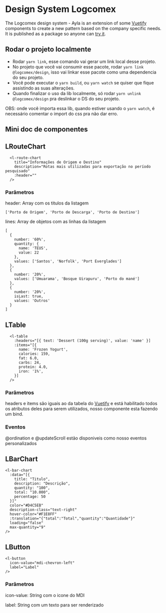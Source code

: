 # Design System Logcomex

The Logcomex design system - Ayla is an extension of some [Vuetify](https://vuetifyjs.com/) components
to create a new pattern based on the company specific needs. It is published as a package so
anyone can [try it](https://www.npmjs.com/package/@logcomex/design).

## Rodar o projeto localmente
- Rodar ```yarn link```, esse comando vai gerar um link local desse projeto.
- No projeto que você vai consumir esse pacote, rodar ```yarn link @logcomex/design```, isso vai linkar esse pacote como uma dependencia do seu projeto.
- Você pode executar o ```yarn build```, ou ```yarn watch``` se quiser que fique assistindo as suas alterações.
- Quando finalizar o uso da lib localmente, só rodar ```yarn unlink @logcomex/design``` pra deslinkar o DS do seu projeto.

 OBS: onde você importa essa lib, quando estiver usando o ```yarn watch```, é necessário comentar o import do css pra não dar erro.

## Mini doc de componentes

## LRouteChart

```
  <l-route-chart
    title="Informações de Origem e Destino"
    description="Rotas mais utilizadas para exportação no período pesquisado"
    :header=""
  />
```

### Parâmetros

header: Array com os titulos da listagem
```
['Porto de Origem', 'Porto de Descarga', 'Porto de Destino']
```

lines: Array de objetos com as linhas da listagem
```
[
  {
    number: '60%',
    quantity: {
      name: 'TEUS',
      value: 22
    },
    values: ['Santos', 'Norfolk', 'Port Everglades']
  },
  {
    number: '20%',
    values: ['Umuarama', 'Bosque Uirapuru', 'Porto do mané']
  },
  {
    number: '20%',
    isLast: true,
    values: 'Outros'
  }
]
```

## LTable

```
  <l-table
    :headers="[{ text: 'Dessert (100g serving)', value: 'name' }]
    :items="[{
      name: 'Frozen Yogurt',
      calories: 159,
      fat: 6.0,
      carbs: 24,
      protein: 4.0,
      iron: '1%',
    }]
  />
```

### Parâmetros
headers e items são iguais ao da tabela do [Vuetify](https://vuetifyjs.com/en/components/data-tables/#data-tables) e está habilitado todos os atributos deles para serem utilizados, nosso componente esta fazendo um bind.


### Eventos
@ordination e @updateScroll estão disponiveis como nosso eventos personalizados


## LBarChart

```
<l-bar-chart
  :data="[{
    title: "Titulo",
    description: "Descrição",
    quantity: "100",
    total: "10.000",
    percentage: 50
  }]"
  color="#D4C5EB"
  description-class="text-right"
  hover-color="#F1E8FF"
  :translation="{"total":"Total","quantity":"Quantidade"}"
  loading="false"
  max-quantity="9"
/>
```

## LButton

```
<l-button
  icon-value="mdi-chevron-left"
  label="Label"
/>
```
### Parâmetros

icon-value: String com o icone do MDI

label: String com um texto para ser renderizado
